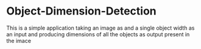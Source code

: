 # Object-Dimension-Detection
This is a simple application taking an image as and a single object width as an input and producing dimensions of all the objects as output present in the imace
